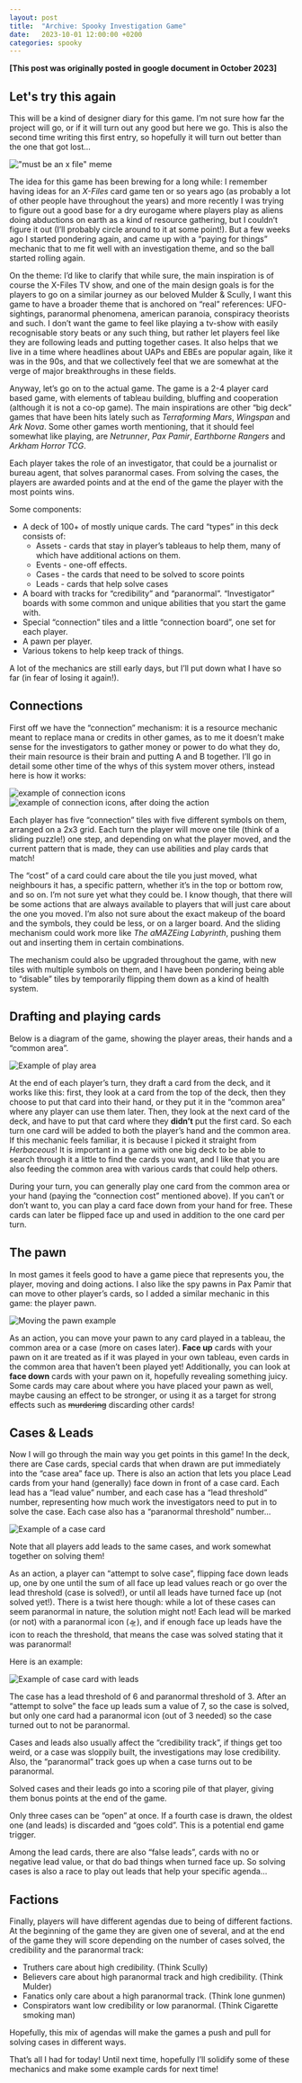 ```yaml
---
layout: post
title:  "Archive: Spooky Investigation Game"
date:   2023-10-01 12:00:00 +0200
categories: spooky
---
```

**[This post was originally posted in google document in October 2023]**

## Let's try this again

This will be a kind of designer diary for this game. I’m not sure how far the project will go, or if it will turn out any good but here we go. This is also the second time writing this first entry, so hopefully it will turn out better than the one that got lost…

!["must be an x file" meme](/assets/spooky/image1.png)

The idea for this game has been brewing for a long while: I remember having ideas for an *X-Files* card game ten or so years ago (as probably a lot of other people have throughout the years) and more recently I was trying to figure out a good base for a dry eurogame where players play as aliens doing abductions on earth as a kind of resource gathering, but I couldn’t figure it out (I’ll probably circle around to it at some point!). But a few weeks ago I started pondering again, and came up with a “paying for things” mechanic that to me fit well with an investigation theme, and so the ball started rolling again.

On the theme: I’d like to clarify that while sure, the main inspiration is of course the X-Files TV show, and one of the main design goals is for the players to go on a similar journey as our beloved Mulder & Scully, I want this game to have a broader theme that is anchored on “real” references: UFO-sightings, paranormal phenomena, american paranoia, conspiracy theorists and such. I don’t want the game to feel like playing a tv-show with easily recognisable story beats or any such thing, but rather let players feel like they are following leads and putting together cases. It also helps that we live in a time where headlines about UAPs and EBEs are popular again, like it was in the 90s, and that we collectively feel that we are somewhat at the verge of major breakthroughs in these fields.

Anyway, let’s go on to the actual game. The game is a 2-4 player card based game, with elements of tableau building, bluffing and cooperation (although it is not a co-op game). The main inspirations are other “big deck” games that have been hits lately such as *Terraforming Mars*, *Wingspan* and *Ark Nova*. Some other games worth mentioning, that it should feel somewhat like playing, are *Netrunner*, *Pax Pamir*, *Earthborne Rangers* and *Arkham Horror TCG*.

Each player takes the role of an investigator, that could be a journalist or bureau agent, that solves paranormal cases. From solving the cases, the players are awarded points and at the end of the game the player with the most points wins.

Some components:

- A deck of 100+ of mostly unique cards. The card “types” in this deck consists of:
  - Assets - cards that stay in player’s tableaus to help them, many of which have additional actions on them.
  - Events - one-off effects.
  - Cases - the cards that need to be solved to score points
  - Leads - cards that help solve cases
- A board with tracks for “credibility” and “paranormal”.
“Investigator” boards with some common and unique abilities that you start the game with.
- Special “connection” tiles and a little “connection board”, one set for each player.
- A pawn per player.
- Various tokens to help keep track of things.

A lot of the mechanics are still early days, but I’ll put down what I have so far (in fear of losing it again!).

## Connections

First off we have the “connection” mechanism: it is a resource mechanic meant to replace mana or credits in other games, as to me it doesn’t make sense for the investigators to gather money or power to do what they do, their main resource is their brain and putting A and B together. I’ll go in detail some other time of the whys of this system mover others, instead here is how it works:

![example of connection icons](/assets/spooky/image7.png)
![example of connection icons, after doing the action](/assets/spooky/image9.png)

Each player has five “connection” tiles with five different symbols on them, arranged on a 2x3 grid. Each turn the player will move one tile (think of a sliding puzzle!) one step, and depending on what the player moved, and the current pattern that is made, they can use abilities and play cards that match!

The “cost” of a card could care about the tile you just moved, what neighbours it has, a specific pattern, whether it’s in the top or bottom row, and so on. I’m not sure yet what they could be. I know though, that there will be some actions that are always available to players that will just care about the one you moved. I’m also not sure about the exact makeup of the board and the symbols, they could be less, or on a larger board. And the sliding mechanism could work more like *The aMAZEing Labyrinth*, pushing them out and inserting them in certain combinations.

The mechanism could also be upgraded throughout the game, with new tiles with multiple symbols on them, and I have been pondering being able to “disable” tiles by temporarily flipping them down as a kind of health system.

## Drafting and playing cards

Below is a diagram of the game, showing the player areas, their hands and a “common area”.

![Example of play area](/assets/spooky/image6.png)

At the end of each player’s turn, they draft a card from the deck, and it works like this: first, they look at a card from the top of the deck, then they choose to put that card into their hand, or they put it in the “common area” where any player can use them later. Then, they look at the next card of the deck, and have to put that card where they **didn’t** put the first card. So each turn one card will be added to both the player’s hand and the common area. If this mechanic feels familiar, it is because I picked it straight from *Herbaceous*! It is important in a game with one big deck to be able to search through it a little to find the cards you want, and I like that you are also feeding the common area with various cards that could help others.

During your turn, you can generally play one card from the common area or your hand (paying the “connection cost” mentioned above). If you can’t or don’t want to, you can play a card face down from your hand for free. These cards can later be flipped face up and used in addition to the one card per turn.

## The pawn

In most games it feels good to have a game piece that represents you, the player, moving and doing actions. I also like the spy pawns in Pax Pamir that can move to other player’s cards, so I added a similar mechanic in this game: the player pawn.

![Moving the pawn example](/assets/spooky/image5.png)

As an action, you can move your pawn to any card played in a tableau, the common area or a case (more on cases later). **Face up** cards with your pawn on it are treated as if it was played in your own tableau, even cards in the common area that haven’t been played yet! Additionally, you can look at **face down** cards with your pawn on it, hopefully revealing something juicy. Some cards may care about where you have placed your pawn as well, maybe causing an effect to be stronger, or using it as a target for strong effects such as ~~murdering~~ discarding other cards!

## Cases & Leads

Now I will go through the main way you get points in this game!
In the deck, there are Case cards, special cards that when drawn are put immediately into the “case area” face up. There is also an action that lets you place Lead cards from your hand (generally) face down in front of a case card. Each lead has a “lead value” number, and each case has a “lead threshold” number, representing how much work the investigators need to put in to solve the case. Each case also has a “paranormal threshold” number…

![Example of a case card](/assets/spooky/image2.png)

Note that all players add leads to the same cases, and work somewhat together on solving them!

As an action, a player can “attempt to solve case”, flipping face down leads up, one by one until the sum of all face up lead values reach or go over the lead threshold (case is solved!), or until all leads have turned face up (not solved yet!). There is a twist here though: while a lot of these cases can seem paranormal in nature, the solution might not! Each lead will be marked (or not) with a paranormal icon (🛸), and if enough face up leads have the icon to reach the threshold, that means the case was solved stating that it was paranormal!

Here is an example:

![Example of case card with leads](/assets/spooky/image3.png)

The case has a lead threshold of 6 and paranormal threshold of 3. After an “attempt to solve” the face up leads sum a value of 7, so the case is solved, but only one card had a paranormal icon (out of 3 needed) so the case turned out to not be paranormal.

Cases and leads also usually affect the “credibility track”, if things get too weird, or a case was sloppily built, the investigations may lose credibility. Also, the “paranormal” track goes up when a case turns out to be paranormal.

Solved cases and their leads go into a scoring pile of that player, giving them bonus points at the end of the game.

Only three cases can be “open” at once. If a fourth case is drawn, the oldest one (and leads) is discarded and “goes cold”. This is a potential end game trigger.

Among the lead cards, there are also “false leads”, cards with no or negative lead value, or that do bad things when turned face up. So solving cases is also a race to play out leads that help your specific agenda…

## Factions

Finally, players will have different agendas due to being of different factions. At the beginning of the game they are given one of several, and at the end of the game they will score depending on the number of cases solved, the credibility and the paranormal track:

- Truthers care about high credibility. (Think Scully)
- Believers care about high paranormal track and high credibility. (Think Mulder)
- Fanatics only care about a high paranormal track. (Think lone gunmen)
- Conspirators want low credibility or low paranormal. (Think Cigarette smoking man)

Hopefully, this mix of agendas will make the games a push and pull for solving cases in different ways.

That’s all I had for today! Until next time, hopefully I’ll solidify some of these mechanics and make some example cards for next time!
